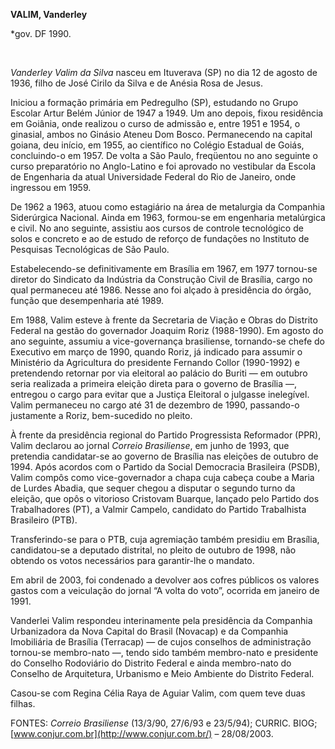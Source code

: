 **VALIM, Vanderley**

\*gov. DF 1990.

 

*Vanderley Valim da Silva* nasceu em Ituverava (SP) no dia 12 de agosto
de 1936, filho de José Cirilo da Silva e de Anésia Rosa de Jesus.

Iniciou a formação primária em Pedregulho (SP), estudando no Grupo
Escolar Artur Belém Júnior de 1947 a 1949. Um ano depois, fixou
residência em Goiânia, onde realizou o curso de admissão e, entre 1951 e
1954, o ginasial, ambos no Ginásio Ateneu Dom Bosco. Permanecendo na
capital goiana, deu início, em 1955, ao científico no Colégio Estadual
de Goiás, concluindo-o em 1957. De volta a São Paulo, freqüentou no ano
seguinte o curso preparatório no Anglo-Latino e foi aprovado no
vestibular da Escola de Engenharia da atual Universidade Federal do Rio
de Janeiro, onde ingressou em 1959.

De 1962 a 1963, atuou como estagiário na área de metalurgia da Companhia
Siderúrgica Nacional. Ainda em 1963, formou-se em engenharia metalúrgica
e civil. No ano seguinte, assistiu aos cursos de controle tecnológico de
solos e concreto e ao de estudo de reforço de fundações no Instituto de
Pesquisas Tecnológicas de São Paulo.

Estabelecendo-se definitivamente em Brasília em 1967, em 1977 tornou-se
diretor do Sindicato da Indústria da Construção Civil de Brasília, cargo
no qual permaneceu até 1986. Nesse ano foi alçado à presidência do
órgão, função que desempenharia até 1989.

Em 1988, Valim esteve à frente da Secretaria de Viação e Obras do
Distrito Federal na gestão do governador Joaquim Roriz (1988-1990). Em
agosto do ano seguinte, assumiu a vice-governança brasiliense,
tornando-se chefe do Executivo em março de 1990, quando Roriz, já
indicado para assumir o Ministério da Agricultura do presidente Fernando
Collor (1990-1992) e pretendendo retornar por via eleitoral ao palácio
do Buriti — em outubro seria realizada a primeira eleição direta para o
governo de Brasília —, entregou o cargo para evitar que a Justiça
Eleitoral o julgasse inelegível. Valim permaneceu no cargo até 31 de
dezembro de 1990, passando-o justamente a Roriz, bem-sucedido no pleito.

À frente da presidência regional do Partido Progressista Reformador
(PPR), Valim declarou ao jornal *Correio Brasiliense*, em junho de 1993,
que pretendia candidatar-se ao governo de Brasília nas eleições de
outubro de 1994. Após acordos com o Partido da Social Democracia
Brasileira (PSDB), Valim compôs como vice-governador a chapa cuja cabeça
coube a Maria de Lurdes Abadia, que sequer chegou a disputar o segundo
turno da eleição, que opôs o vitorioso Cristovam Buarque, lançado pelo
Partido dos Trabalhadores (PT), a Valmir Campelo, candidato do Partido
Trabalhista Brasileiro (PTB).

Transferindo-se para o PTB, cuja agremiação também presidiu em Brasília,
candidatou-se a deputado distrital, no pleito de outubro de 1998, não
obtendo os votos necessários para garantir-lhe o mandato.

Em abril de 2003, foi condenado a devolver aos cofres públicos os
valores gastos com a veiculação do jornal “A volta do voto”, ocorrida em
janeiro de 1991.

Vanderlei Valim respondeu interinamente pela presidência da Companhia
Urbanizadora da Nova Capital do Brasil (Novacap) e da Companhia
Imobiliária de Brasília (Terracap) — de cujos conselhos de administração
tornou-se membro-nato —, tendo sido também membro-nato e presidente do
Conselho Rodoviário do Distrito Federal e ainda membro-nato do Conselho
de Arquitetura, Urbanismo e Meio Ambiente do Distrito Federal.

Casou-se com Regina Célia Raya de Aguiar Valim, com quem teve duas
filhas.

FONTES: *Correio Brasiliense* (13/3/90, 27/6/93 e 23/5/94); CURRIC.
BIOG; [www.conjur.com.br](http://www.conjur.com.br/) – 28/08/2003.

 
